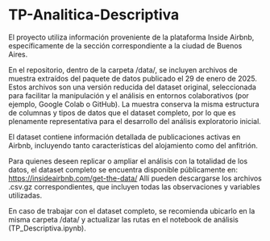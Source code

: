 # TP-Analitica-Descriptiva

El proyecto utiliza información proveniente de la plataforma Inside Airbnb, específicamente de la sección correspondiente a la ciudad de Buenos Aires.

En el repositorio, dentro de la carpeta /data/, se incluyen archivos de muestra extraídos del paquete de datos publicado el 29 de enero de 2025.
Estos archivos son una versión reducida del dataset original, seleccionada para facilitar la manipulación y el análisis en entornos colaborativos (por ejemplo, Google Colab o GitHub). La muestra conserva la misma estructura de columnas y tipos de datos que el dataset completo, por lo que es plenamente representativa para el desarrollo del análisis exploratorio inicial.

El dataset contiene información detallada de publicaciones activas en Airbnb, incluyendo tanto características del alojamiento como del anfitrión.

Para quienes deseen replicar o ampliar el análisis con la totalidad de los datos, el dataset completo se encuentra disponible públicamente en: https://insideairbnb.com/get-the-data/
Allí pueden descargarse los archivos .csv.gz correspondientes, que incluyen todas las observaciones y variables utilizadas.

En caso de trabajar con el dataset completo, se recomienda ubicarlo en la misma carpeta /data/ y actualizar las rutas en el notebook de análisis (TP_Descriptiva.ipynb).
